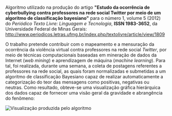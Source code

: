 Algoritmo utilizado na produção do artigo **"Estudo da ocorrência de cyberbullying contra professores na rede social Twitter por meio de um algoritmo de classificação bayesiano"** para o número 1, volume 5 (2012) do _Periódico Texto Livre: Linguagem e Tecnologia_, **ISSN 1983-3652**, da Universidade Federal de Minas Gerais: http://www.periodicos.letras.ufmg.br/index.php/textolivre/article/view/1809


O trabalho pretende contribuir com o mapeamento e a mensuração da ocorrência da violência virtual contra professores na rede social _Twitter_, por meio de técnicas computacionais baseadas em mineração de dados da Internet (_web mining_) e aprendizagem de máquina (_machine learning_). Para tal, foi realizada, durante uma semana, a coleta de postagens referentes a professores na rede social, as quais foram normalizadas e submetidas a um algoritmo de classificação Bayesiano capaz de realizar automaticamente a categorização do teor das mensagens como positivas, negativas ou neutras. Como resultado, obteve-se uma visualização gráfica hierárquica dos dados capaz de fornecer uma visão geral da gravidade e abrangência do fenômeno:

![Visualização produzida pelo algoritmo](https://raw.github.com/rafjaa/analisador-cyberbullying-twitter/master/samples/exemplo_visualizacao.png)

